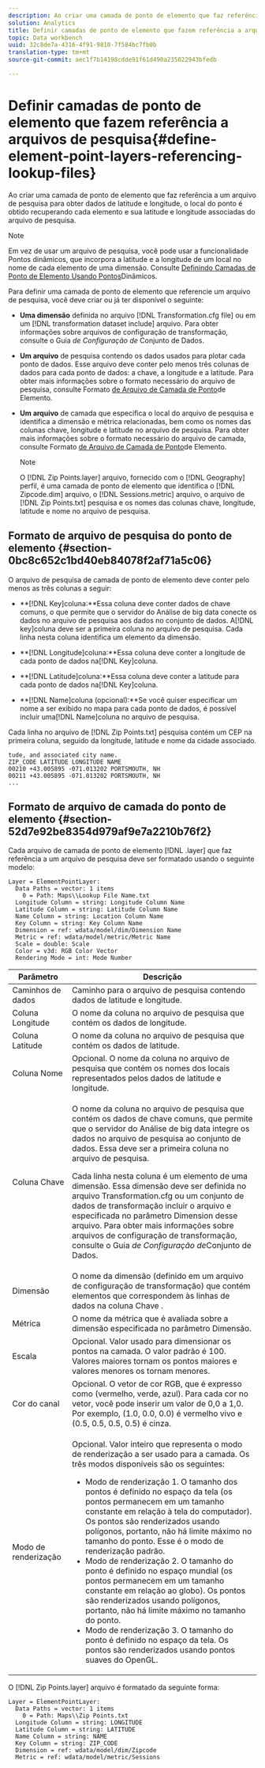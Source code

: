 ```yaml
---
description: Ao criar uma camada de ponto de elemento que faz referência a um arquivo de pesquisa para obter dados de latitude e longitude, o local do ponto é obtido recuperando cada elemento e sua latitude e longitude associadas do arquivo de pesquisa.
solution: Analytics
title: Definir camadas de ponto de elemento que fazem referência a arquivos de pesquisa
topic: Data workbench
uuid: 32c8de7a-4316-4f91-9810-7f584bc7fb0b
translation-type: tm+mt
source-git-commit: aec1f7b14198cdde91f61d490a235022943bfedb

---
```



# Definir camadas de ponto de elemento que fazem referência a arquivos de pesquisa{#define-element-point-layers-referencing-lookup-files}

Ao criar uma camada de ponto de elemento que faz referência a um arquivo de pesquisa para obter dados de latitude e longitude, o local do ponto é obtido recuperando cada elemento e sua latitude e longitude associadas do arquivo de pesquisa.

>[!NOTE]
>
>Em vez de usar um arquivo de pesquisa, você pode usar a funcionalidade Pontos dinâmicos, que incorpora a latitude e a longitude de um local no nome de cada elemento de uma dimensão. Consulte [Definindo Camadas de Ponto de Elemento Usando Pontos](../../../../home/c-get-started/c-im-layers/c-elmt-pt-layers/c-elmt-pt-dyn-pts.md#concept-51adc5e1df8a48e7bd7a582967e4c512)Dinâmicos.

Para definir uma camada de ponto de elemento que referencie um arquivo de pesquisa, você deve criar ou já ter disponível o seguinte:

* **Uma dimensão** definida no arquivo [!DNL Transformation.cfg file] ou em um [!DNL transformation dataset include] arquivo. Para obter informações sobre arquivos de configuração de transformação, consulte o Guia *de Configuração de* Conjunto de Dados.

* **Um arquivo** de pesquisa contendo os dados usados para plotar cada ponto de dados. Esse arquivo deve conter pelo menos três colunas de dados para cada ponto de dados: a chave, a longitude e a latitude. Para obter mais informações sobre o formato necessário do arquivo de pesquisa, consulte Formato [de Arquivo de Camada de Ponto](../../../../home/c-get-started/c-im-layers/c-elmt-pt-layers/c-elp-ref-lkup-files.md#section-52d7e92be8354d979af9e7a2210b76f2)de Elemento.

* **Um arquivo** de camada que especifica o local do arquivo de pesquisa e identifica a dimensão e métrica relacionadas, bem como os nomes das colunas chave, longitude e latitude no arquivo de pesquisa. Para obter mais informações sobre o formato necessário do arquivo de camada, consulte Formato [de Arquivo de Camada de Ponto](../../../../home/c-get-started/c-im-layers/c-elmt-pt-layers/c-elp-ref-lkup-files.md#section-52d7e92be8354d979af9e7a2210b76f2)de Elemento.

   >[!NOTE]
   >
   >O [!DNL Zip Points.layer] arquivo, fornecido com o [!DNL Geography] perfil, é uma camada de ponto de elemento que identifica o [!DNL Zipcode.dim] arquivo, o [!DNL Sessions.metric] arquivo, o arquivo de [!DNL Zip Points.txt] pesquisa e os nomes das colunas chave, longitude, latitude e nome no arquivo de pesquisa.

## Formato de arquivo de pesquisa do ponto de elemento {#section-0bc8c652c1bd40eb84078f2af71a5c06}

O arquivo de pesquisa de camada de ponto de elemento deve conter pelo menos as três colunas a seguir:

* **[!DNL Key]coluna:**Essa coluna deve conter dados de chave comuns, o que permite que o servidor do Análise de big data conecte os dados no arquivo de pesquisa aos dados no conjunto de dados. A[!DNL key]coluna deve ser a primeira coluna no arquivo de pesquisa. Cada linha nesta coluna identifica um elemento da dimensão.

* **[!DNL Longitude]coluna:**Essa coluna deve conter a longitude de cada ponto de dados na[!DNL Key]coluna.

* **[!DNL Latitude]coluna:**Essa coluna deve conter a latitude para cada ponto de dados na[!DNL Key]coluna.

* **[!DNL Name]coluna (opcional):**Se você quiser especificar um nome a ser exibido no mapa para cada ponto de dados, é possível incluir uma[!DNL Name]coluna no arquivo de pesquisa.

Cada linha no arquivo de [!DNL Zip Points.txt] pesquisa contém um CEP na primeira coluna, seguido da longitude, latitude e nome da cidade associado.

```
tude, and associated city name.
ZIP_CODE LATITUDE LONGITUDE NAME
00210 +43.005895 -071.013202 PORTSMOUTH, NH
00211 +43.005895 -071.013202 PORTSMOUTH, NH
...
```

## Formato de arquivo de camada do ponto de elemento {#section-52d7e92be8354d979af9e7a2210b76f2}

Cada arquivo de camada de ponto de elemento [!DNL .layer] que faz referência a um arquivo de pesquisa deve ser formatado usando o seguinte modelo:

```
Layer = ElementPointLayer:
  Data Paths = vector: 1 items
    0 = Path: Maps\\Lookup File Name.txt
  Longitude Column = string: Longitude Column Name
  Latitude Column = string: Latitude Column Name
  Name Column = string: Location Column Name
  Key Column = string: Key Column Name
  Dimension = ref: wdata/model/dim/Dimension Name
  Metric = ref: wdata/model/metric/Metric Name
  Scale = double: Scale
  Color = v3d: RGB Color Vector
  Rendering Mode = int: Mode Number
```

<table id="table_7287F8869DD04886BE1477CBB11EB796"> 
 <thead> 
  <tr> 
   <th colname="col1" class="entry"> Parâmetro </th> 
   <th colname="col2" class="entry"> Descrição </th> 
  </tr> 
 </thead>
 <tbody> 
  <tr> 
   <td colname="col1"> Caminhos de dados </td> 
   <td colname="col2"> Caminho para o arquivo de pesquisa contendo dados de latitude e longitude. </td> 
  </tr> 
  <tr> 
   <td colname="col1"> Coluna Longitude </td> 
   <td colname="col2"> O nome da coluna no arquivo de pesquisa que contém os dados de longitude. </td> 
  </tr> 
  <tr> 
   <td colname="col1"> Coluna Latitude </td> 
   <td colname="col2"> O nome da coluna no arquivo de pesquisa que contém os dados de latitude. </td> 
  </tr> 
  <tr> 
   <td colname="col1"> Coluna Nome </td> 
   <td colname="col2"> Opcional. O nome da coluna no arquivo de pesquisa que contém os nomes dos locais representados pelos dados de latitude e longitude. </td> 
  </tr> 
  <tr> 
   <td colname="col1"> Coluna Chave </td> 
   <td colname="col2"> <p>O nome da coluna no arquivo de pesquisa que contém os dados de chave comuns, que permite que o servidor do Análise de big data integre os dados no arquivo de pesquisa ao conjunto de dados. Essa deve ser a primeira coluna no arquivo de pesquisa. </p> <p>Cada linha nesta coluna é um elemento de uma dimensão. Essa dimensão deve ser definida no arquivo <span class="filepath"> Transformation.cfg</span> ou um conjunto de dados de <span class="wintitle"> transformação incluir</span> o arquivo e especificada no parâmetro Dimension desse arquivo. Para obter mais informações sobre arquivos de configuração de transformação, consulte o Guia <i>de Configuração de</i>Conjunto de Dados. </p> </td> 
  </tr> 
  <tr> 
   <td colname="col1"> Dimensão </td> 
   <td colname="col2">O nome da dimensão (definido em um arquivo de configuração de transformação) que contém elementos que correspondem às linhas de dados na coluna <span class="wintitle"> Chave</span> . </td> 
  </tr> 
  <tr> 
   <td colname="col1"> Métrica </td> 
   <td colname="col2"> O nome da métrica que é avaliada sobre a dimensão especificada no parâmetro Dimensão. </td> 
  </tr> 
  <tr> 
   <td colname="col1"> Escala </td> 
   <td colname="col2"> Opcional. Valor usado para dimensionar os pontos na camada. O valor padrão é 100. Valores maiores tornam os pontos maiores e valores menores os tornam menores. </td> 
  </tr> 
  <tr> 
   <td colname="col1"> Cor do canal </td> 
   <td colname="col2"> Opcional. O vetor de cor RGB, que é expresso como (vermelho, verde, azul). Para cada cor no vetor, você pode inserir um valor de 0,0 a 1,0. Por exemplo, (1.0, 0.0, 0.0) é vermelho vivo e (0.5, 0.5, 0.5, 0.5) é cinza. </td> 
  </tr> 
  <tr> 
   <td colname="col1"> Modo de renderização </td> 
   <td colname="col2"> <p>Opcional. Valor inteiro que representa o modo de renderização a ser usado para a camada. Os três modos disponíveis são os seguintes: 
     <ul id="ul_F15E43B3BFE54CDD8026837027E25819"> 
      <li id="li_5405D939540E4D0FA7828D2623D72C44">Modo de renderização 1. O tamanho dos pontos é definido no espaço da tela (os pontos permanecem em um tamanho constante em relação à tela do computador). Os pontos são renderizados usando polígonos, portanto, não há limite máximo no tamanho do ponto. Esse é o modo de renderização padrão. </li> 
      <li id="li_61C5AA926777449E8804C7BCE9E46F9B">Modo de renderização 2. O tamanho do ponto é definido no espaço mundial (os pontos permanecem em um tamanho constante em relação ao globo). Os pontos são renderizados usando polígonos, portanto, não há limite máximo no tamanho do ponto. </li> 
      <li id="li_C00527F959354D3BB7422EFFE1FB5135">Modo de renderização 3. O tamanho do ponto é definido no espaço da tela. Os pontos são renderizados usando pontos suaves do OpenGL. </li> 
     </ul> </p> </td> 
  </tr> 
 </tbody> 
</table>

O [!DNL Zip Points.layer] arquivo é formatado da seguinte forma:

```
Layer = ElementPointLayer:
  Data Paths = vector: 1 items
    0 = Path: Maps\\Zip Points.txt
  Longitude Column = string: LONGITUDE
  Latitude Column = string: LATITUDE
  Name Column = string: NAME
  Key Column = string: ZIP_CODE
  Dimension = ref: wdata/model/dim/Zipcode
  Metric = ref: wdata/model/metric/Sessions
```

